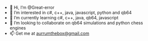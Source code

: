 - 👋 Hi, I’m @Great-error
- 👀 I’m interested in c#, c++, java, javascript, python and qb64
- 🌱 I’m currently learning c#, c++, java, qb64, javascript
- 💞️ I’m looking to collaborate on qb64 simulations and python chess engines
- 📫 Get me at aurrumthebox@gmail.com

<!---
Great-error/Great-error is a ✨ special ✨ repository because its `README.md` (this file) appears on your GitHub profile.
You can click the Preview link to take a look at your changes.
--->
